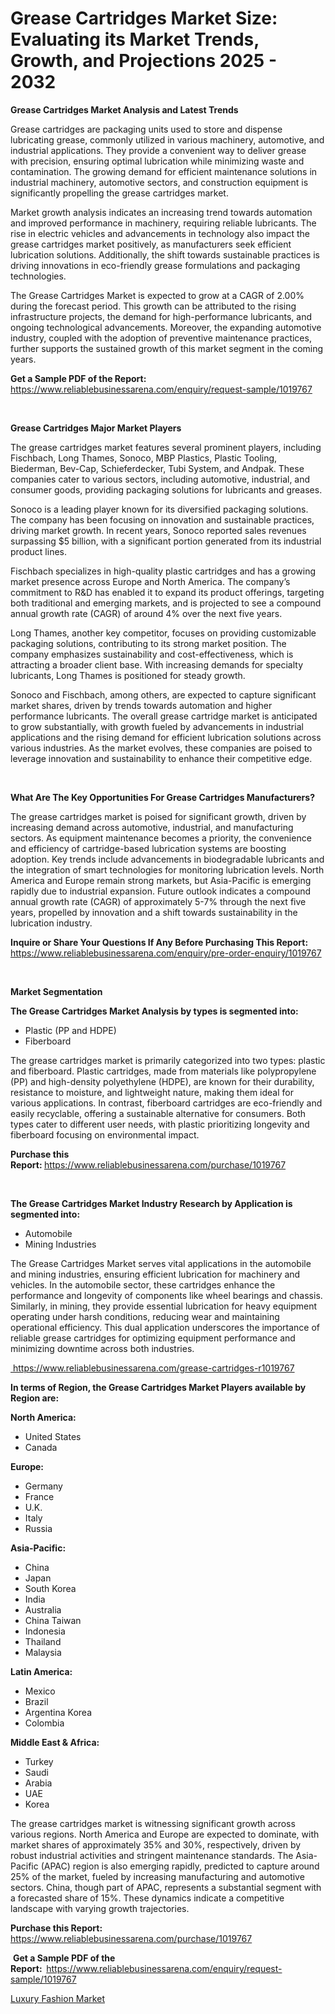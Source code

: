 <p><h1>Grease Cartridges Market Size: Evaluating its Market Trends, Growth, and Projections 2025 - 2032</h1></p><p><strong>Grease Cartridges Market Analysis and Latest Trends</strong></p>
<p><p>Grease cartridges are packaging units used to store and dispense lubricating grease, commonly utilized in various machinery, automotive, and industrial applications. They provide a convenient way to deliver grease with precision, ensuring optimal lubrication while minimizing waste and contamination. The growing demand for efficient maintenance solutions in industrial machinery, automotive sectors, and construction equipment is significantly propelling the grease cartridges market.</p><p>Market growth analysis indicates an increasing trend towards automation and improved performance in machinery, requiring reliable lubricants. The rise in electric vehicles and advancements in technology also impact the grease cartridges market positively, as manufacturers seek efficient lubrication solutions. Additionally, the shift towards sustainable practices is driving innovations in eco-friendly grease formulations and packaging technologies.</p><p>The Grease Cartridges Market is expected to grow at a CAGR of 2.00% during the forecast period. This growth can be attributed to the rising infrastructure projects, the demand for high-performance lubricants, and ongoing technological advancements. Moreover, the expanding automotive industry, coupled with the adoption of preventive maintenance practices, further supports the sustained growth of this market segment in the coming years.</p></p>
<p><strong>Get a Sample PDF of the Report:&nbsp;</strong> <a href="https://www.reliablebusinessarena.com/enquiry/request-sample/1019767?utm_campaign=3535&utm_medium=2&utm_source=Github&utm_content=ia&utm_term=04042025&utm_id=grease-cartridges">https://www.reliablebusinessarena.com/enquiry/request-sample/1019767</a></p>
<p>&nbsp;</p>
<p><strong>Grease Cartridges Major Market Players</strong></p>
<p><p>The grease cartridges market features several prominent players, including Fischbach, Long Thames, Sonoco, MBP Plastics, Plastic Tooling, Biederman, Bev-Cap, Schieferdecker, Tubi System, and Andpak. These companies cater to various sectors, including automotive, industrial, and consumer goods, providing packaging solutions for lubricants and greases.</p><p>Sonoco is a leading player known for its diversified packaging solutions. The company has been focusing on innovation and sustainable practices, driving market growth. In recent years, Sonoco reported sales revenues surpassing $5 billion, with a significant portion generated from its industrial product lines.</p><p>Fischbach specializes in high-quality plastic cartridges and has a growing market presence across Europe and North America. The company’s commitment to R&D has enabled it to expand its product offerings, targeting both traditional and emerging markets, and is projected to see a compound annual growth rate (CAGR) of around 4% over the next five years.</p><p>Long Thames, another key competitor, focuses on providing customizable packaging solutions, contributing to its strong market position. The company emphasizes sustainability and cost-effectiveness, which is attracting a broader client base. With increasing demands for specialty lubricants, Long Thames is positioned for steady growth.</p><p>Sonoco and Fischbach, among others, are expected to capture significant market shares, driven by trends towards automation and higher performance lubricants. The overall grease cartridge market is anticipated to grow substantially, with growth fueled by advancements in industrial applications and the rising demand for efficient lubrication solutions across various industries. As the market evolves, these companies are poised to leverage innovation and sustainability to enhance their competitive edge.</p></p>
<p>&nbsp;</p>
<p><strong>What Are The Key Opportunities For Grease Cartridges Manufacturers?</strong></p>
<p><p>The grease cartridges market is poised for significant growth, driven by increasing demand across automotive, industrial, and manufacturing sectors. As equipment maintenance becomes a priority, the convenience and efficiency of cartridge-based lubrication systems are boosting adoption. Key trends include advancements in biodegradable lubricants and the integration of smart technologies for monitoring lubrication levels. North America and Europe remain strong markets, but Asia-Pacific is emerging rapidly due to industrial expansion. Future outlook indicates a compound annual growth rate (CAGR) of approximately 5-7% through the next five years, propelled by innovation and a shift towards sustainability in the lubrication industry.</p></p>
<p><strong>Inquire or Share Your Questions If Any Before Purchasing This Report:</strong> <a href="https://www.reliablebusinessarena.com/enquiry/pre-order-enquiry/1019767?utm_campaign=3535&utm_medium=2&utm_source=Github&utm_content=ia&utm_term=04042025&utm_id=grease-cartridges">https://www.reliablebusinessarena.com/enquiry/pre-order-enquiry/1019767</a></p>
<p>&nbsp;</p>
<p><strong>Market Segmentation</strong></p>
<p><strong>The Grease Cartridges Market Analysis by types is segmented into:</strong></p>
<p><ul><li>Plastic (PP and HDPE)</li><li>Fiberboard</li></ul></p>
<p><p>The grease cartridges market is primarily categorized into two types: plastic and fiberboard. Plastic cartridges, made from materials like polypropylene (PP) and high-density polyethylene (HDPE), are known for their durability, resistance to moisture, and lightweight nature, making them ideal for various applications. In contrast, fiberboard cartridges are eco-friendly and easily recyclable, offering a sustainable alternative for consumers. Both types cater to different user needs, with plastic prioritizing longevity and fiberboard focusing on environmental impact.</p></p>
<p><strong>Purchase this Report:&nbsp;</strong><a href="https://www.reliablebusinessarena.com/purchase/1019767?utm_campaign=3535&utm_medium=2&utm_source=Github&utm_content=ia&utm_term=04042025&utm_id=grease-cartridges">https://www.reliablebusinessarena.com/purchase/1019767</a></p>
<p>&nbsp;</p>
<p><strong>The Grease Cartridges Market Industry Research by Application is segmented into:</strong></p>
<p><ul><li>Automobile</li><li>Mining Industries</li></ul></p>
<p><p>The Grease Cartridges Market serves vital applications in the automobile and mining industries, ensuring efficient lubrication for machinery and vehicles. In the automobile sector, these cartridges enhance the performance and longevity of components like wheel bearings and chassis. Similarly, in mining, they provide essential lubrication for heavy equipment operating under harsh conditions, reducing wear and maintaining operational efficiency. This dual application underscores the importance of reliable grease cartridges for optimizing equipment performance and minimizing downtime across both industries.</p></p>
<p><a href="https://www.reliablebusinessarena.com/grease-cartridges-r1019767?utm_campaign=3535&utm_medium=2&utm_source=Github&utm_content=ia&utm_term=04042025&utm_id=grease-cartridges">&nbsp;https://www.reliablebusinessarena.com/grease-cartridges-r1019767</a></p>
<p><strong>In terms of Region, the Grease Cartridges Market Players available by Region are:</strong></p>
<p>
    <p> <strong> North America: </strong>
        <ul>
            <li>United States</li>
            <li>Canada</li>
        </ul>
        </p> 
    <p> <strong> Europe: </strong>
        <ul>
            <li>Germany</li>
            <li>France</li>
            <li>U.K.</li>
            <li>Italy</li>
            <li>Russia</li>
        </ul>
        </p> 
    <p> <strong> Asia-Pacific: </strong>
        <ul>
            <li>China</li>
            <li>Japan</li>
            <li>South Korea</li>
            <li>India</li>
            <li>Australia</li>
            <li>China Taiwan</li>
            <li>Indonesia</li>
            <li>Thailand</li>
            <li>Malaysia</li>
        </ul>
        </p> 
    <p> <strong> Latin America: </strong>
        <ul>
            <li>Mexico</li>
            <li>Brazil</li>
            <li>Argentina Korea</li>
            <li>Colombia</li>
        </ul>
        </p> 
    <p> <strong> Middle East & Africa: </strong>
        <ul>
            <li>Turkey</li>
            <li>Saudi</li>
            <li>Arabia</li>
            <li>UAE</li>
            <li>Korea</li>
        </ul>
    </p>
    </p>
<p><p>The grease cartridges market is witnessing significant growth across various regions. North America and Europe are expected to dominate, with market shares of approximately 35% and 30%, respectively, driven by robust industrial activities and stringent maintenance standards. The Asia-Pacific (APAC) region is also emerging rapidly, predicted to capture around 25% of the market, fueled by increasing manufacturing and automotive sectors. China, though part of APAC, represents a substantial segment with a forecasted share of 15%. These dynamics indicate a competitive landscape with varying growth trajectories.</p></p>
<p><strong>Purchase this Report: </strong><a href="https://www.reliablebusinessarena.com/purchase/1019767?utm_campaign=3535&utm_medium=2&utm_source=Github&utm_content=ia&utm_term=04042025&utm_id=grease-cartridges">https://www.reliablebusinessarena.com/purchase/1019767</a></p>
<p>&nbsp;<strong>Get a Sample PDF of the Report:&nbsp;&nbsp;</strong><a href="https://www.reliablebusinessarena.com/enquiry/request-sample/1019767?utm_campaign=3535&utm_medium=2&utm_source=Github&utm_content=ia&utm_term=04042025&utm_id=grease-cartridges">https://www.reliablebusinessarena.com/enquiry/request-sample/1019767</a></p>
<p><strong></strong></p>
<p><p><a href="https://github.com/kryshaprilbb/Market-Research-Report-List-1/blob/main/luxury-fashion-market.md?utm_campaign=3535&utm_medium=2&utm_source=Github&utm_content=ia&utm_term=04042025&utm_id=grease-cartridges">Luxury Fashion Market</a></p></p>